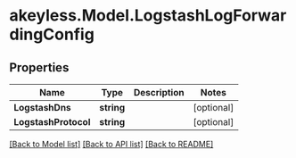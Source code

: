 # akeyless.Model.LogstashLogForwardingConfig
## Properties

Name | Type | Description | Notes
------------ | ------------- | ------------- | -------------
**LogstashDns** | **string** |  | [optional] 
**LogstashProtocol** | **string** |  | [optional] 

[[Back to Model list]](../README.md#documentation-for-models) [[Back to API list]](../README.md#documentation-for-api-endpoints) [[Back to README]](../README.md)

